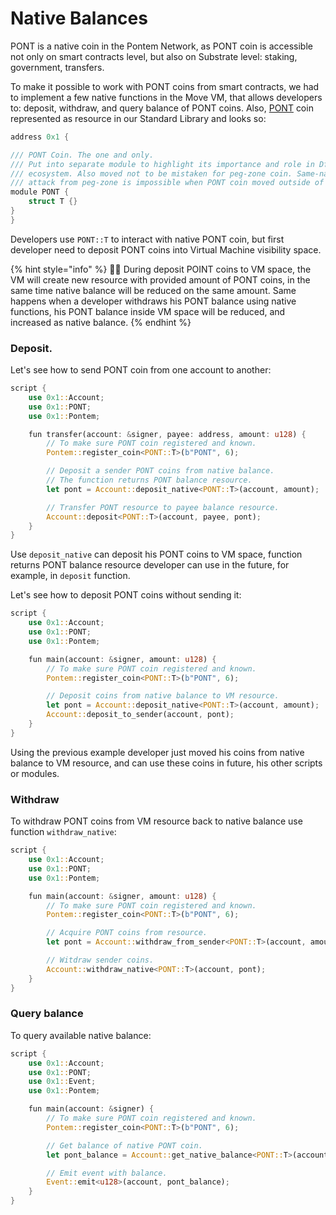 # Native Balances

PONT is a native coin in the Pontem Network, as PONT coin is accessible not only on smart contracts level, but also on Substrate level: staking, government, transfers.

To make it possible to work with PONT coins from smart contracts, we had to implement a few native functions in the Move VM, that allows developers to: deposit, withdraw, and query balance of PONT coins. Also, [PONT](https://github.com/pontem-network/move-stdlib/blob/master/modules/pont.move) coin represented as resource in our Standard Library and looks so:
 
```rust
address 0x1 {

/// PONT Coin. The one and only.
/// Put into separate module to highlight its importance and role in Dfinance
/// ecosystem. Also moved not to be mistaken for peg-zone coin. Same-naming
/// attack from peg-zone is impossible when PONT coin moved outside of Coins module
module PONT {
    struct T {}
}
}
```

Developers use `PONT::T` to interact with native PONT coin, but first developer need to deposit PONT coins into Virtual Machine visibility space.

{% hint style="info" %}
🧙‍♂️ During deposit POINT coins to VM space, the VM will create new resource with provided amount of PONT coins, in the same time native balance will be reduced on the same amount. Same happens when a developer withdraws his PONT balance using native functions, his PONT balance inside VM space will be reduced, and increased as native balance.
{% endhint %}

### Deposit.

Let's see how to send PONT coin from one account to another:

```rust
script {
    use 0x1::Account;
    use 0x1::PONT;
    use 0x1::Pontem;

    fun transfer(account: &signer, payee: address, amount: u128) {
        // To make sure PONT coin registered and known.
        Pontem::register_coin<PONT::T>(b"PONT", 6);

        // Deposit a sender PONT coins from native balance.
        // The function returns PONT balance resource.
        let pont = Account::deposit_native<PONT::T>(account, amount);

        // Transfer PONT resource to payee balance resource.
        Account::deposit<PONT::T>(account, payee, pont);
    }
}
```

Use `deposit_native` can deposit his PONT coins to VM space, function returns PONT balance resource developer can use in the future, for example, in `deposit` function.

Let's see how to deposit PONT coins without sending it:

```rust
script {
    use 0x1::Account;
    use 0x1::PONT;
    use 0x1::Pontem;

    fun main(account: &signer, amount: u128) {
        // To make sure PONT coin registered and known.
        Pontem::register_coin<PONT::T>(b"PONT", 6);

        // Deposit coins from native balance to VM resource.
        let pont = Account::deposit_native<PONT::T>(account, amount);
        Account::deposit_to_sender(account, pont);
    }
}
```

Using the previous example developer just moved his coins from native balance to VM resource, and can use these coins in future, his other scripts or modules.

### Withdraw

To withdraw PONT coins from VM resource back to native balance use function `withdraw_native`:

```rust
script {
    use 0x1::Account;
    use 0x1::PONT;
    use 0x1::Pontem;

    fun main(account: &signer, amount: u128) {
        // To make sure PONT coin registered and known.
        Pontem::register_coin<PONT::T>(b"PONT", 6);

        // Acquire PONT coins from resource.
        let pont = Account::withdraw_from_sender<PONT::T>(account, amount);

        // Witdraw sender coins.
        Account::withdraw_native<PONT::T>(account, pont);
    }
}
```

### Query balance

To query available native balance:

```rust
script {
    use 0x1::Account;
    use 0x1::PONT;
    use 0x1::Event;
    use 0x1::Pontem;

    fun main(account: &signer) {
        // To make sure PONT coin registered and known.
        Pontem::register_coin<PONT::T>(b"PONT", 6);

        // Get balance of native PONT coin.
        let pont_balance = Account::get_native_balance<PONT::T>(account);

        // Emit event with balance.
        Event::emit<u128>(account, pont_balance);
    }
}
```
